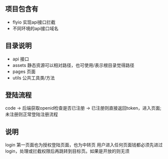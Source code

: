 ## 项目包含有
- flyio 实现api接口拦截
- 不同环境的api接口域名

## 目录说明
- api 接口
- assets 静态资源可以相对路径，也可使用/表示根目录觉得路径
- pages 页面
- utils 公共工具类/方法

## 登陆流程
code -> 后端获取openid检查是否已注册  -> 已注册则直接返回token，进入页面;未注册则正常登陆注册流程


## 说明
login 第一页面也为授权登陆页面，也为中转页
用户进入任何页面钱都必须先进过login，处理或拦截权限后再跳转到目标页。如果是开放的则无须
